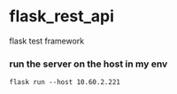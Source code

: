 # flask_rest_api
flask test framework

### run the server on the host in my env

`flask run --host 10.60.2.221`
